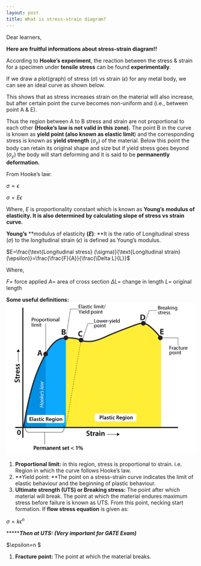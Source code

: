 ```yaml
---
layout: post
title: What is stress-strain diagram? 
---
```

Dear learners, 

**Here are fruitful informations about stress-strain diagram!!**


According to **Hooke’s experiment**, the reaction between the stress & strain for a specimen under **tensile stress** can be found **experimentally**.

If we draw a plot(graph) of stress $(\sigma)$ vs strain $(\epsilon)$ for any metal body, we can see an ideal curve as shown below.

This shows that as stress increases strain on the material will also increase, but after certain point the curve becomes non-uniform and (i.e., between point A & E).

Thus the region between A to B stress and strain are not proportional to each other **(Hooke’s law is not valid in this zone).** The point B in the curve is known as **yield point **(also known as** elastic limit**) and the corresponding stress is known as **yield strength** $(\sigma_y)$ of the material. Below this point the body can retain its original shape and size but if yield stress goes beyond $(\sigma_y)$ the body will start deforming and it is said to be **permanently deformation.**

From Hooke’s law: 

$\sigma \propto \epsilon$

$\sigma =E \epsilon$

Where, $E$ is proportionality constant which is known as **Young’s** **modulus of elasticity. It is also determined by calculating slope of stress vs strain curve.**

**Young’s** **modulus of elasticity **$(E)$**: **It is the ratio of Longitudinal stress $(\sigma)$ to the longitudinal strain $(\epsilon)$ is defined as Young’s modulus.

$E=\frac{\text{Longitudinal stress} (\sigma)}{\text{Longitudinal strain} (\epsilon)}=\frac{\frac{F}{A}}{\frac{\Delta L}{L}}$

Where,

$F=$ force applied
$A=$ area of cross section
$\Delta L =$ change in length
$L=$ original length

**Some useful definitions:**
![image](/assets/images/12.png)

1. **Proportional limit:** in this region, stress is proportional to strain. i.e. Region in which the curve follows Hooke’s law.
2. **Yield point: **The point on a stress-strain curve indicates the limit of elastic behaviour and the beginning of plastic behaviour.
3. **Ultimate strength (UTS) or Breaking stress:** The point after which material will break. The point at which the material endures maximum stress before failure is known as UTS. From this point, necking start formation.
If **flow stress equation** is given as:

$\sigma= k\epsilon^n$

********Then at UTS: (Very important for GATE Exam)***

$\epsilon=n $

1. **Fracture point:** The point at which the material breaks.
